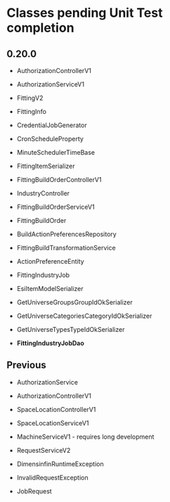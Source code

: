 # Classes pending Unit Test completion

## 0.20.0

* AuthorizationControllerV1
* AuthorizationServiceV1

* FittingV2
* FittingInfo
* CredentialJobGenerator
* CronScheduleProperty
* MinuteSchedulerTimeBase
* FittingItemSerializer
* FittingBuildOrderControllerV1
* IndustryController
* FittingBuildOrderServiceV1
* FittingBuildOrder
* BuildActionPreferencesRepository
* FittingBuildTransformationService
* ActionPreferenceEntity
* FittingIndustryJob
* EsiItemModelSerializer
* GetUniverseGroupsGroupIdOkSerializer
* GetUniverseCategoriesCategoryIdOkSerializer
* GetUniverseTypesTypeIdOkSerializer
* **FittingIndustryJobDao**

## Previous

* AuthorizationService
* AuthorizationControllerV1
* SpaceLocationControllerV1
* SpaceLocationServiceV1


* MachineServiceV1 - requires long development
* RequestServiceV2


* DimensinfinRuntimeException
* InvalidRequestException
* JobRequest
